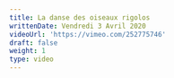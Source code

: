 ```yaml
---
title: La danse des oiseaux rigolos
writtenDate: Vendredi 3 Avril 2020
videoUrl: 'https://vimeo.com/252775746'
draft: false
weight: 1
type: video
---
```

